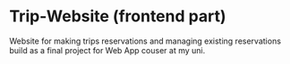 # Trip-Website (frontend part)
Website for making trips reservations and managing existing reservations build as a final project for Web App couser at my uni.
